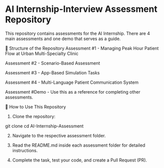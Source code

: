 # AI Internship-Interview Assessment Repository

This repository contains assessments for the AI Internship. There are 4 main assessments and one demo that serves as a guide.

📌 Structure of the Repository
Assessment #1 - Managing Peak Hour Patient Flow at Urban Multi-Specialty Clinic

Assessment #2 - Scenario-Based Assessment

Assessment #3 - App-Based Simulation Tasks

Assessment #4 - Multi-Language Patient Communication System

Assessment #Demo - Use this as a reference for completing other assessments.

🚀 How to Use This Repository
1. Clone the repository:

git clone <repo-url>
cd AI-Internship-Assessment

2. Navigate to the respective assessment folder.

3. Read the README.md inside each assessment folder for detailed instructions.

4. Complete the task, test your code, and create a Pull Request (PR).





